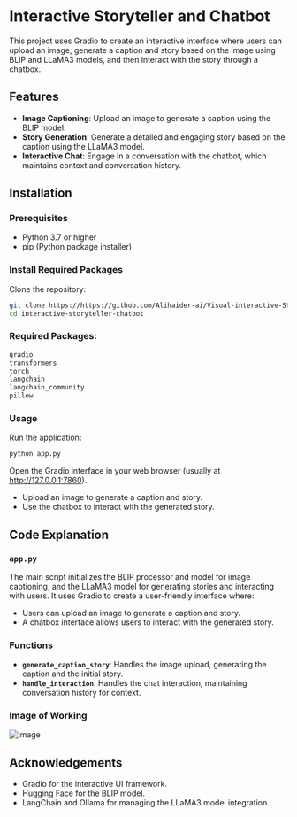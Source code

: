 # Interactive Storyteller and Chatbot

This project uses Gradio to create an interactive interface where users can upload an image, generate a caption and story based on the image using BLIP and LLaMA3 models, and then interact with the story through a chatbox.

## Features

- **Image Captioning**: Upload an image to generate a caption using the BLIP model.
- **Story Generation**: Generate a detailed and engaging story based on the caption using the LLaMA3 model.
- **Interactive Chat**: Engage in a conversation with the chatbot, which maintains context and conversation history.

## Installation

### Prerequisites

- Python 3.7 or higher
- pip (Python package installer)

### Install Required Packages

Clone the repository:

```bash
git clone https://https://github.com/Alihaider-ai/Visual-interactive-StoryTeller.git
cd interactive-storyteller-chatbot
```
### Required Packages:

```bash
gradio
transformers
torch
langchain
langchain_community
pillow
```

### Usage
Run the application:

```bash
python app.py
```
Open the Gradio interface in your web browser (usually at http://127.0.0.1:7860).

- Upload an image to generate a caption and story.
- Use the chatbox to interact with the generated story.

## Code Explanation

### `app.py`

The main script initializes the BLIP processor and model for image captioning, and the LLaMA3 model for generating stories and interacting with users. It uses Gradio to create a user-friendly interface where:

- Users can upload an image to generate a caption and story.
- A chatbox interface allows users to interact with the generated story.

### Functions

- **`generate_caption_story`**: Handles the image upload, generating the caption and the initial story.
- **`handle_interaction`**: Handles the chat interaction, maintaining conversation history for context.

### Image of Working

![image](https://github.com/user-attachments/assets/b483c3a4-4641-4be1-89de-7b67e8440a4c)




## Acknowledgements

- Gradio for the interactive UI framework.
- Hugging Face for the BLIP model.
- LangChain and Ollama for managing the LLaMA3 model integration.

